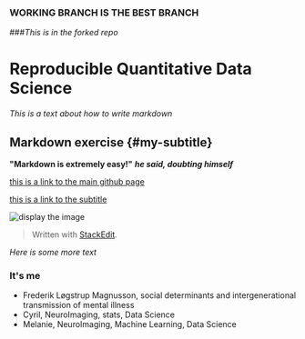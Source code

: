 ### WORKING BRANCH IS THE BEST BRANCH
 
###_This is in the forked repo_


# Reproducible Quantitative Data Science
_This is a text about how to write markdown_

## Markdown exercise {#my-subtitle}
**"Markdown is extremely easy!"**
**_he said, doubting himself_**

[this is a link to the main github page](https://github.com/melanieganz/ReproducibleQuantitativeDataAnalysis-2025)

[this is a link to the subtitle](#my-subtitle)

![display the image](https://raw.githubusercontent.com/melanieganz/ReproducibleQuantitativeDataAnalysis-2025/main/markdown/Markdown-mark.png)

> Written with [StackEdit](https://stackedit.io/).

_Here is some more text_

### It's me
* Frederik Løgstrup Magnusson, social determinants and intergenerational transmission of mental illness
* Cyril, NeuroImaging, stats, Data Science
* Melanie, NeuroImaging, Machine Learning, Data Science